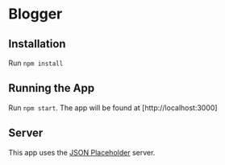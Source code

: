 # Blogger

## Installation

Run `npm install`

## Running the App

Run `npm start`. The app will be found at [http://localhost:3000]

## Server

This app uses the [JSON Placeholder](https://jsonplaceholder.typicode.com/) server.
